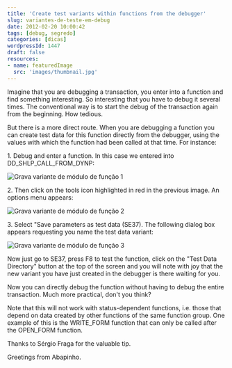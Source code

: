 ```yaml
---
title: 'Create test variants within functions from the debugger'
slug: variantes-de-teste-em-debug
date: 2012-02-20 10:00:42
tags: [debug, segredo]
categories: [dicas]
wordpressId: 1447
draft: false
resources:
- name: featuredImage
  src: 'images/thumbnail.jpg'
---
```

Imagine that you are debugging a transaction, you enter into a function and find something interesting. So interesting that you have to debug it several times. The conventional way is to start the debug of the transaction again from the beginning. How tedious.

But there is a more direct route. When you are debugging a function you can create test data for this function directly from the debugger, using the values with which the function had been called at that time. For instance:

<!--more-->

1\. Debug and enter a function. In this case we entered into DD_SHLP_CALL_FROM_DYNP:

![][1]

2\. Then click on the tools icon highlighted in red in the previous image. An options menu appears:

![][2]

3\. Select "Save parameters as test data (SE37). The following dialog box appears requesting you name the test data variant:

![][3]

Now just go to SE37, press F8 to test the function, click on the "Test Data Directory" button at the top of the screen and you will note with joy that the new variant you have just created in the debugger is there waiting for you.

Now you can directly debug the function without having to debug the entire transaction. Much more practical, don't you think?

Note that this will not work with status-dependent functions, i.e. those that depend on data created by other functions of the same function group. One example of this is the WRITE_FORM function that can only be called after the OPEN_FORM function.

Thanks to Sérgio Fraga for the valuable tip.

Greetings from Abapinho.

   [1]: images/debugger_grava_variante_fm.png (Grava variante de módulo de função 1)
   [2]: images/debugger_grava_variante_fm2.png (Grava variante de módulo de função 2)
   [3]: images/debugger_grava_variante_fm3.png (Grava variante de módulo de função 3)
